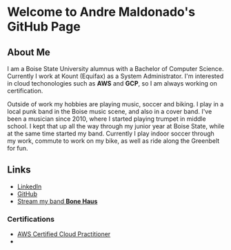 # Welcome to Andre Maldonado's GitHub Page

## About Me
  I am a Boise State University alumnus with a Bachelor of Computer Science. Currently I work at
  Kount (Equifax) as a System Administrator. I'm interested in cloud techonologies such as **AWS** and **GCP**, 
  so I am always working on certification. 

  Outside of work my hobbies are playing music, soccer and biking. I play in a local punk band in the Boise 
  music scene, and also in a cover band. I've been a musician since 2010, where I started playing trumpet in 
  middle school. I kept that up all the way through my junior year at Boise State, while at the same time started 
  my band. Currently I play indoor soccer through my work, commute to work on my bike, as well as ride along the Greenbelt 
  for fun. 

## Links 
- [LinkedIn](https://www.linkedin.com/in/andre-maldonado/)
- [GitHub](https://github.com/enjre)
- [Stream my band **Bone Haus**](https://open.spotify.com/artist/1zOUxDDEYax8zcPp7iweuV?si=OUtyu_mdQ46AqI6SeKJ6KQ)
  


### Certifications
- [AWS Certified Cloud Practitioner](https://www.credly.com/badges/0693635b-698d-4cd1-aa79-4466f60adfc4)
-   


